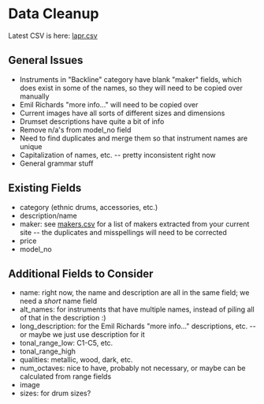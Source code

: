
# Data Cleanup

Latest CSV is here: [lapr.csv](lapr.csv)

## General Issues

- Instruments in "Backline" category have blank "maker" fields, which does exist in some of the names, so they will need to be copied over manually
- Emil Richards "more info..." will need to be copied over
- Current images have all sorts of different sizes and dimensions
- Drumset descriptions have quite a bit of info
- Remove n/a's from model_no field 
- Need to find duplicates and merge them so that instrument names are unique 
- Capitalization of names, etc. -- pretty inconsistent right now
- General grammar stuff

## Existing Fields

- category (ethnic drums, accessories, etc.)
- description/name
- maker: see [makers.csv](makers.csv) for a list of makers extracted from your current site -- the duplicates and misspellings will need to be corrected
- price
- model_no

## Additional Fields to Consider

- name: right now, the name and description are all in the same field; we need a *short* name field
- alt_names: for instruments that have multiple names, instead of piling all of that in the description :)
- long_description: for the Emil Richards "more info..." descriptions, etc. -- or maybe we just use description for it
- tonal_range_low: C1-C5, etc.
- tonal_range_high
- qualities: metallic, wood, dark, etc.
- num_octaves: nice to have, probably not necessary, or maybe can be calculated from range fields
- image
- sizes: for drum sizes?
